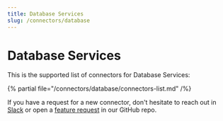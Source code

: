 ```yaml
---
title: Database Services
slug: /connectors/database
---
```


# Database Services

This is the supported list of connectors for Database Services:

{% partial file="/connectors/database/connectors-list.md" /%}

If you have a request for a new connector, don't hesitate to reach out in [Slack](https://slack.open-metadata.org/) or
open a [feature request](https://github.com/open-metadata/OpenMetadata/issues/new/choose) in our GitHub repo.
